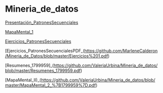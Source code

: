 # Mineria_de_datos

[Presentación_PatronesSecuenciales](https://github.com/ValeriaUrbina/Mineria_de_datos/blob/master/Presentaci%C3%B3n_%7BPatrones-Secuenciales%7D_.pdf)

[MapaMental_1](https://github.com/ValeriaUrbina/Mineria_de_datos/blob/master/MapaMental_1_1799959%20(1).pdf)

[Ejercicios_PatronesSecuenciales](https://github.com/ValeriaUrbina/Mineria_de_datos/blob/master/EJERCICIOS1_PatronesSecuenciales.ipynb)

[Ejercicios_PatronesSecuencialesPDF_(https://github.com/MarleneCalderon/Mineria_de_Datos/blob/master/Ejercicios%201.pdf)

[Resumenes_1799959]_(https://github.com/ValeriaUrbina/Mineria_de_datos/blob/master/Resumenes_1799959.pdf)

[MapaMental_II)_(https://github.com/ValeriaUrbina/Mineria_de_datos/blob/master/MapaMental_2_%7B1799959%7D.pdf)
